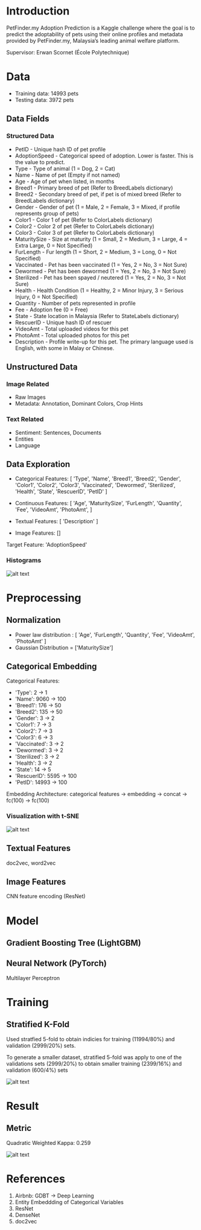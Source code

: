 # Introduction

PetFinder.my Adoption Prediction is a Kaggle challenge where the goal is to predict the adoptability of pets using their online profiles and metadata provided by PetFinder.my, Malaysia’s leading animal welfare platform.

Supervisor: Erwan Scornet (École Polytechnique)

# Data

 - Training data: 14993 pets
 - Testing data: 3972 pets

## Data Fields

### Structured Data

 - PetID - Unique hash ID of pet profile
 - AdoptionSpeed - Categorical speed of adoption. Lower is faster. This is the value to predict.
 - Type - Type of animal (1 = Dog, 2 = Cat)
 - Name - Name of pet (Empty if not named)
 - Age - Age of pet when listed, in months
 - Breed1 - Primary breed of pet (Refer to BreedLabels dictionary)
 - Breed2 - Secondary breed of pet, if pet is of mixed breed (Refer to BreedLabels dictionary)
 - Gender - Gender of pet (1 = Male, 2 = Female, 3 = Mixed, if profile represents group of pets)
 - Color1 - Color 1 of pet (Refer to ColorLabels dictionary)
 - Color2 - Color 2 of pet (Refer to ColorLabels dictionary)
 - Color3 - Color 3 of pet (Refer to ColorLabels dictionary)
 - MaturitySize - Size at maturity (1 = Small, 2 = Medium, 3 = Large, 4 = Extra Large, 0 = Not Specified)
 - FurLength - Fur length (1 = Short, 2 = Medium, 3 = Long, 0 = Not Specified)
 - Vaccinated - Pet has been vaccinated (1 = Yes, 2 = No, 3 = Not Sure)
 - Dewormed - Pet has been dewormed (1 = Yes, 2 = No, 3 = Not Sure)
 - Sterilized - Pet has been spayed / neutered (1 = Yes, 2 = No, 3 = Not Sure)
 - Health - Health Condition (1 = Healthy, 2 = Minor Injury, 3 = Serious Injury, 0 = Not Specified)
 - Quantity - Number of pets represented in profile
 - Fee - Adoption fee (0 = Free)
 - State - State location in Malaysia (Refer to StateLabels dictionary)
 - RescuerID - Unique hash ID of rescuer
 - VideoAmt - Total uploaded videos for this pet
 - PhotoAmt - Total uploaded photos for this pet
 - Description - Profile write-up for this pet. The primary language used is English, with some in Malay or Chinese.

## Unstructured Data

### Image Related

 - Raw Images
 - Metadata: Annotation, Dominant Colors, Crop Hints

### Text Related

 - Sentiment: Sentences, Documents
 - Entities
 - Language


## Data Exploration

 - Categorical Features: [
    'Type', 'Name', 'Breed1', 'Breed2', 'Gender', 'Color1', 'Color2', 'Color3',
    'Vaccinated', 'Dewormed', 'Sterilized', 'Health', 'State',
    'RescuerID', 'PetID'
]

 - Continuous Features: [
    'Age', 'MaturitySize', 'FurLength', 'Quantity', 'Fee', 'VideoAmt', 'PhotoAmt',
]

 - Textual Features: [
    'Description'
]

- Image Features: []

Target Feature: 'AdoptionSpeed'

### Histograms

![alt text](https://github.com/hayashimasa/PetAdoption/blob/main/visualizations/rawdata_hist.png?raw=true)

# Preprocessing

## Normalization

 - Power law distribution : [
    'Age', 'FurLength', 'Quantity', 'Fee', 'VideoAmt', 'PhotoAmt'
]
 - Gaussian Distribution = ['MaturitySize']

## Categorical Embedding

Categorical Features:
 - 'Type': 2 -> 1
 - 'Name': 9060 -> 100
 - 'Breed1': 176 -> 50
 - 'Breed2': 135 -> 50
 - 'Gender': 3 -> 2
 - 'Color1': 7 -> 3
 - 'Color2': 7 -> 3
 - 'Color3': 6 -> 3
 - 'Vaccinated': 3 -> 2
 - 'Dewormed': 3 -> 2
 - 'Sterilized': 3 -> 2
 - 'Health': 3 -> 2
 - 'State': 14 -> 5
 - 'RescuerID': 5595 -> 100
 - 'PetID': 14993 -> 100


Embedding Architecture: categorical features -> embedding -> concat -> fc(100) -> fc(100)

### Visualization with t-SNE

![alt text](https://github.com/hayashimasa/PetAdoption/blob/main/visualizations/catemb_3dtsne.png?raw=true)

## Textual Features

doc2vec, word2vec

## Image Features

CNN feature encoding (ResNet)

# Model

## Gradient Boosting Tree (LightGBM)

## Neural Network (PyTorch)

Multilayer Perceptron

# Training

## Stratified K-Fold

Used stratfied 5-fold to obtain indicies for training (11994/80%) and validation (2999/20%) sets.

To generate a smaller dataset, stratified 5-fold was apply to one of the validations sets (2999/20%) to obtain smaller training (2399/16%) and validation (600/4%) sets

![alt text](https://github.com/hayashimasa/PetAdoption/blob/main/visualizations/mse_loss.png?raw=true)

# Result

## Metric

Quadratic Weighted Kappa: 0.259

![alt text](https://github.com/hayashimasa/PetAdoption/blob/main/visualizations/qwk.png?raw=true)

# References
1. Airbnb: GDBT -> Deep Learning
2. Entity Embeddding of Categorical Variables
3. ResNet
4. DenseNet
5. doc2vec
